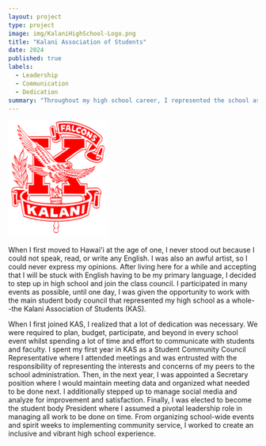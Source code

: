 ```yaml
---
layout: project
type: project
image: img/KalaniHighSchool-Logo.png
title: "Kalani Association of Students"
date: 2024
published: true
labels:
  - Leadership
  - Communication
  - Dedication
summary: "Throughout my high school career, I represented the school as the student body president."
---
```


<div class="text-center p-4">
  <img width="200px" src="../img/KalaniHighSchool-Logo.png" class="img-thumbnail" >
</div>

When I first moved to Hawai'i at the age of one, I never stood out because I could not speak, read, or write any English. I was also an awful artist, so I could never express my opinions. After living here for a while and accepting that I will be stuck with English having to be my primary language, I decided to step up in high school and join the class council. I participated in many events as possible, until one day, I was given the opportunity to work with the main student body council that represented my high school as a whole--the Kalani Association of Students (KAS).

When I first joined KAS, I realized that a lot of dedication was necessary. We were required to plan, budget, participate, and beyond in every school event whilst spending a lot of time and effort to communicate with students and faculty. I spent my first year in KAS as a Student Community Council Representative where I attended meetings and was entrusted with the responsibility of representing the interests and concerns of my peers to the school administration. Then, in the next year, I was appointed a Secretary position where I would maintain meeting data and organized what needed to be done next. I additionally stepped up to manage social media and analyze for improvement and satisfaction. Finally, I was elected to become the student body President where I assumed a pivotal leadership role in managing all work to be done on time. From organizing school-wide events and spirit weeks to implementing community service, I worked to create an inclusive and vibrant high school experience.
